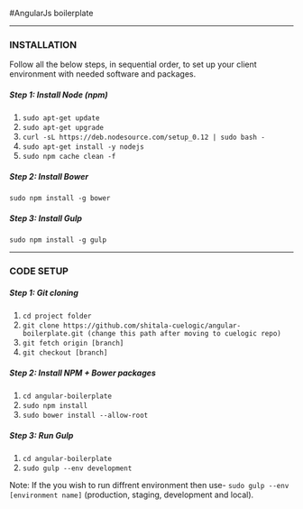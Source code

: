 #AngularJs boilerplate

***

### INSTALLATION

Follow all the below steps, in sequential order, to set up your client environment with needed software and packages.

##### Step 1: Install Node (npm)

1. `sudo apt-get update`
2. `sudo apt-get upgrade`
3. `curl -sL https://deb.nodesource.com/setup_0.12 | sudo bash -`
4. `sudo apt-get install -y nodejs`
5. `sudo npm cache clean -f`

##### Step 2: Install Bower

`sudo npm install -g bower`

##### Step 3: Install Gulp

`sudo npm install -g gulp`

***

### CODE SETUP

##### Step 1: Git cloning

1. `cd project folder`
1. `git clone https://github.com/shitala-cuelogic/angular-boilerplate.git (change this path after moving to cuelogic repo)`
2. `git fetch origin [branch]`
3. `git checkout [branch]`

##### Step 2: Install NPM + Bower packages

1. `cd angular-boilerplate`
2. `sudo npm install`
3. `sudo bower install --allow-root`

##### Step 3: Run Gulp

1. `cd angular-boilerplate`
2. `sudo gulp --env development`

Note: If the you wish to run diffrent environment then use- `sudo gulp --env [environment name]` (production, staging, development and local).